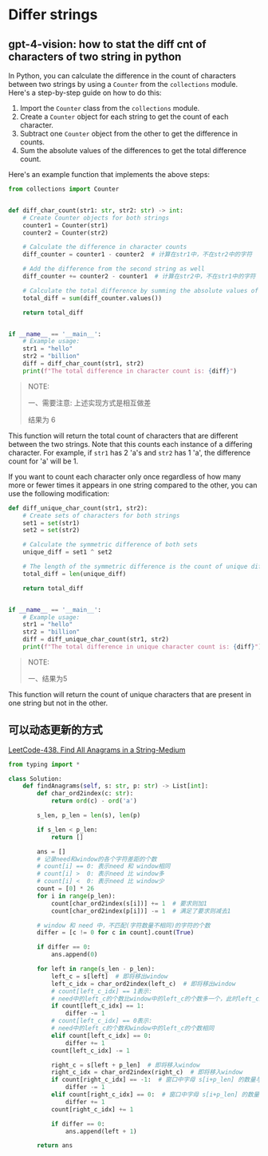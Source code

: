 # Differ strings



## gpt-4-vision: how to stat the diff cnt of characters of two string in python

In Python, you can calculate the difference in the count of characters between two strings by using a `Counter` from the `collections` module. Here's a step-by-step guide on how to do this:

1. Import the `Counter` class from the `collections` module.
2. Create a `Counter` object for each string to get the count of each character.
3. Subtract one `Counter` object from the other to get the difference in counts.
4. Sum the absolute values of the differences to get the total difference count.

Here's an example function that implements the above steps:

```python
from collections import Counter


def diff_char_count(str1: str, str2: str) -> int:
    # Create Counter objects for both strings
    counter1 = Counter(str1)
    counter2 = Counter(str2)

    # Calculate the difference in character counts
    diff_counter = counter1 - counter2  # 计算在str1中，不在str2中的字符

    # Add the difference from the second string as well
    diff_counter += counter2 - counter1  # 计算在str2中，不在str1中的字符

    # Calculate the total difference by summing the absolute values of the differences
    total_diff = sum(diff_counter.values())

    return total_diff


if __name__ == '__main__':
    # Example usage:
    str1 = "hello"
    str2 = "billion"
    diff = diff_char_count(str1, str2)
    print(f"The total difference in character count is: {diff}")

```

> NOTE:
>
> 一、需要注意: 上述实现方式是相互做差
>
> 结果为 6

This function will return the total count of characters that are different between the two strings. Note that this counts each instance of a differing character. For example, if `str1` has 2 'a's and `str2` has 1 'a', the difference count for 'a' will be 1.

If you want to count each character only once regardless of how many more or fewer times it appears in one string compared to the other, you can use the following modification:

```python
def diff_unique_char_count(str1, str2):
    # Create sets of characters for both strings
    set1 = set(str1)
    set2 = set(str2)

    # Calculate the symmetric difference of both sets
    unique_diff = set1 ^ set2

    # The length of the symmetric difference is the count of unique differing characters
    total_diff = len(unique_diff)

    return total_diff


if __name__ == '__main__':
    # Example usage:
    str1 = "hello"
    str2 = "billion"
    diff = diff_unique_char_count(str1, str2)
    print(f"The total difference in unique character count is: {diff}")
```

> NOTE:
>
> 一、结果为5

This function will return the count of unique characters that are present in one string but not in the other.



## 可以动态更新的方式

[LeetCode-438. Find All Anagrams in a String-Medium](https://leetcode.cn/problems/find-all-anagrams-in-a-string/) 



```python
from typing import *

class Solution:
    def findAnagrams(self, s: str, p: str) -> List[int]:
        def char_ord2index(c: str):
            return ord(c) - ord('a')

        s_len, p_len = len(s), len(p)

        if s_len < p_len:
            return []

        ans = []
        # 记录need和window的各个字符差距的个数
        # count[i] == 0: 表示need 和 window相同
        # count[i] >  0: 表示need 比 window多
        # count[i] <  0: 表示need 比 window少
        count = [0] * 26
        for i in range(p_len):
            count[char_ord2index(s[i])] += 1  # 要求则加1
            count[char_ord2index(p[i])] -= 1  # 满足了要求则减去1

        # window 和 need 中，不匹配(字符数量不相同)的字符的个数
        differ = [c != 0 for c in count].count(True)

        if differ == 0:
            ans.append(0)

        for left in range(s_len - p_len):
            left_c = s[left]  # 即将移出window
            left_c_idx = char_ord2index(left_c)  # 即将移出window
            # count[left_c_idx] == 1表示:
            # need中的left_c的个数比window中的left_c的个数多一个，此时left_c即将移入到window中，显然这个字符的差异即将消除
            if count[left_c_idx] == 1:
                differ -= 1
            # count[left_c_idx] == 0表示:
            # need中的left_c的个数和window中的left_c的个数相同
            elif count[left_c_idx] == 0:
                differ += 1
            count[left_c_idx] -= 1

            right_c = s[left + p_len]  # 即将移入window
            right_c_idx = char_ord2index(right_c)  # 即将移入window
            if count[right_c_idx] == -1:  # 窗口中字母 s[i+p_len] 的数量与字符串 p 中的数量从不同变得相同
                differ -= 1
            elif count[right_c_idx] == 0:  # 窗口中字母 s[i+p_len] 的数量与字符串 p 中的数量从相同变得不同
                differ += 1
            count[right_c_idx] += 1

            if differ == 0:
                ans.append(left + 1)

        return ans

```

